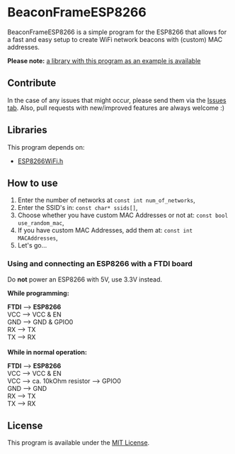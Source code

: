 # BeaconFrameESP8266
BeaconFrameESP8266 is a simple program for the ESP8266 that allows for a fast and easy setup to create WiFi network beacons with (custom) MAC addresses. 

__Please note:__ [a library with this program as an example is available](https://github.com/debruss/BeaconFrameLib)

## Contribute
In the case of any issues that might occur, please send them via the [Issues tab](https://github.com/debruss/BeaconFrameESP8266/issues). Also, pull requests with new/improved features are always welcome :) 

## Libraries
This program depends on:
- [ESP8266WiFi.h](https://github.com/esp8266/Arduino)

## How to use
1. Enter the number of networks at `const int num_of_networks`,
2. Enter the SSID's in: `const char* ssids[]`,
3. Choose whether you have custom MAC Addresses or not at: `const bool use_random_mac`,
4. If you have custom MAC Addresses, add them at: `const int MACAddresses`,
5. Let's go...

### Using and connecting an ESP8266 with a FTDI board
Do __not__ power an ESP8266 with 5V, use 3.3V instead.

__While programming:__

__FTDI__ --> __ESP8266__<br>
VCC --> VCC & EN<br>
GND --> GND & GPIO0<br>
RX  --> TX<br>
TX  --> RX<br>
<br>
__While in normal operation:__

__FTDI__ --> __ESP8266__<br>
VCC --> VCC & EN<br>
VCC --> ca. 10kOhm resistor --> GPIO0<br>
GND --> GND<br>
RX  --> TX<br>
TX  --> RX<br>

## License
This program is available under the [MIT License](https://github.com/debruss/BeaconFrameESP8266/blob/master/LICENSE).
